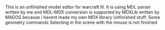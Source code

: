 This is an unfinished model editor for warcraft III.
It is using MDL parser written by me and MDL-MDX conversion is supported by MDXLib written by MAGOS because i havent made my own MDX library
Unfinished stuff:
Some geometry commands
Selecting in the scene with the mouse is not finished 
